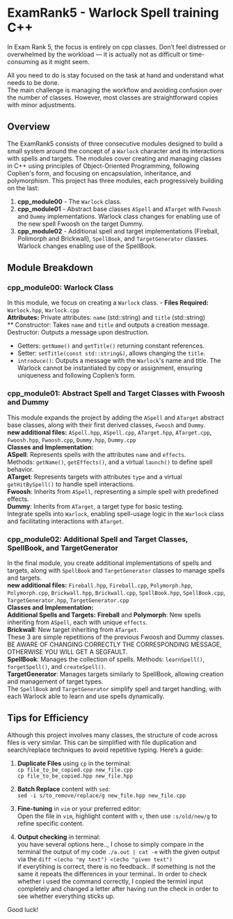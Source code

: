 # ExamRank5 - Warlock Spell training C++

In Exam Rank 5, the focus is entirely on cpp classes.     Don’t feel distressed or overwhelmed by the workload — it is actually not as difficult or time-consuming as it might seem.

All you need to do is stay focused on the task at hand and understand what needs to be done.    
The main challenge is managing the workflow and avoiding confusion over the number of classes. However, most classes are straightforward copies with minor adjustments.

## Overview
The ExamRank5 consists of three consecutive modules designed to build a small system around the concept of a `Warlock` character and its interactions with spells and targets. The modules cover creating and managing classes in C++ using principles of Object-Oriented Programming, following Coplien's form, and focusing on encapsulation, inheritance, and polymorphism. This project has three modules, each progressively building on the last:   

1. **cpp_module00** - The `Warlock` class.    
2. **cpp_module01** - Abstract base classes `ASpell` and `ATarget` with `Fwoosh` and `Dummy` implementations. Warlock class changes for enabling use of the new spell Fwoosh on the target Dummy.    
3. **cpp_module02** - Additional spell and target implementations (Fireball, Polimorph and Brickwall), `SpellBook`, and `TargetGenerator` classes. Warlock changes enabling use of the SpellBook.

## Module Breakdown

### cpp_module00: Warlock Class
In this module, we focus on creating a `Warlock` class. - **Files Required:** `Warlock.hpp`, `Warlock.cpp`    
**Attributes:** Private attributes: `name` (std::string) and `title` (std::string)    
** Constructor: Takes `name` and `title` and outputs a creation message. Destructor: Outputs a message upon destruction.    
- Getters: `getName()` and `getTitle()` returning constant references.    
- Setter: `setTitle(const std::string&)`, allows changing the `title`.   
- `introduce()`: Outputs a message with the `Warlock`'s name and title. The Warlock cannot be instantiated by copy or assignment, ensuring uniqueness and following Coplien’s form.

### cpp_module01: Abstract Spell and Target Classes with Fwoosh and Dummy
This module expands the project by adding the `ASpell` and `ATarget` abstract base classes, along with their first derived classes, `Fwoosh` and `Dummy`.    
**new additional files:** `ASpell.hpp`, `ASpell.cpp`, `ATarget.hpp`, `ATarget.cpp`, `Fwoosh.hpp`, `Fwoosh.cpp`, `Dummy.hpp`, `Dummy.cpp`     
**Classes and Implementation:**  
**ASpell**: Represents spells with  the attributes `name` and `effects`.    
Methods: `getName()`, `getEffects()`, and a virtual `launch()` to define spell behavior.   
**ATarget**: Represents targets with attributes `type` and a virtual `getHitBySpell()` to handle spell interactions.   
**Fwoosh**: Inherits from `ASpell`, representing a simple spell with predefined effects.   
**Dummy**: Inherits from `ATarget`, a target type for basic testing.   
Integrate spells into `Warlock`, enabling spell-usage logic in the `Warlock` class and facilitating interactions with `ATarget`.

### cpp_module02: Additional Spell and Target Classes, SpellBook, and TargetGenerator
In the final module, you create additional implementations of spells and targets, along with `SpellBook` and `TargetGenerator` classes to manage spells and targets.    
**new additional files:** `Fireball.hpp`, `Fireball.cpp`, `Polymorph.hpp`, `Polymorph.cpp`, `Brickwall.hpp`, `Brickwall.cpp`, `SpellBook.hpp`, `SpellBook.cpp`, `TargetGenerator.hpp`, `TargetGenerator.cpp`    
**Classes and Implementation:**    
**Additional Spells and Targets:** **Fireball** and **Polymorph**: New spells inheriting from `ASpell`, each with unique `effects`.    
**Brickwall**: New target inheriting from `ATarget`.    
These 3 are simple repetitions of the previous Fwoosh and Dummy classes.    
BE AWARE OF CHANGING CORRECTLY THE CORRESPONDING MESSAGE, OTHERWISE YOU WILL GET A SEGFAULT.    
**SpellBook**: Manages the collection of spells. Methods: `learnSpell()`, `forgetSpell()`, and `createSpell()`.   
**TargetGenerator**: Manages targets similarly to SpellBook, allowing creation and management of target types.    
The `SpellBook` and `TargetGenerator` simplify spell and target handling, with each Warlock able to learn and use spells dynamically. 

## Tips for Efficiency
Although this project involves many classes, the structure of code across files is very similar. This can be simplified with file duplication and search/replace techniques to avoid repetitive typing. Here’s a guide:

1. **Duplicate Files** using `cp` in the terminal:  
   `cp file_to_be_copied.cpp new_file.cpp`  
   `cp file_to_be_copied.hpp new_file.hpp`

2. **Batch Replace** content with `sed`:  
   `sed -i s/to_remove/replace/g new_file.hpp new_file.cpp`

3. **Fine-tuning** in `vim` or your preferred editor:  
   Open the file in `vim`, highlight content with `v`, then use `:s/old/new/g` to refine specific content.
   
4. **Output checking** in terminal:   
	you have several options here.., I chose to simply compare in the terminal the output of my code `./a.out | cat -e` with the given output via the `diff <(echo "my text") <(echo "given text")`   
	if everytihing is correct, there is no feedback.. if something is not the same it repeats the differences in your terminal..    In order to check whether i used the command correctly, I copied the terminl input completely and changed a letter after having run the check in order to see whether everything sticks up.

Good luck!
